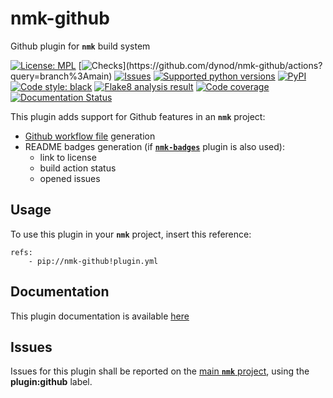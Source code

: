 # nmk-github
Github plugin for **`nmk`** build system

<!-- NMK-BADGES-BEGIN -->
[![License: MPL](https://img.shields.io/github/license/dynod/nmk-github?color=green)](https://github.com/dynod/nmk-github/blob/main/LICENSE)
[![Checks](https://img.shields.io/github/actions/workflow/status/dynod/nmk-github/build.yml?branch=main&label=build%20%26%20u.t.)](https://github.com/dynod/nmk-github/actions?query=branch%3Amain)
[![Issues](https://img.shields.io/github/issues-search/dynod/nmk?label=issues&query=is%3Aopen+is%3Aissue+label%3Aplugin%3Agithub)](https://github.com/dynod/nmk/issues?q=is%3Aopen+is%3Aissue+label%3Aplugin%3Agithub)
[![Supported python versions](https://img.shields.io/badge/python-3.8%20--%203.12-blue)](https://www.python.org/)
[![PyPI](https://img.shields.io/pypi/v/nmk-github)](https://pypi.org/project/nmk-github/)
[![Code style: black](https://img.shields.io/badge/code%20style-black-000000.svg)](https://github.com/psf/black)
[![Flake8 analysis result](https://img.shields.io/badge/flake8-0-green)](https://flake8.pycqa.org/)
[![Code coverage](https://img.shields.io/codecov/c/github/dynod/nmk-github)](https://app.codecov.io/gh/dynod/nmk-github)
[![Documentation Status](https://readthedocs.org/projects/nmk-github/badge/?version=stable)](https://nmk-github.readthedocs.io/)
<!-- NMK-BADGES-END -->

This plugin adds support for Github features in an **`nmk`** project:
* [Github workflow file](https://docs.github.com/en/actions/using-workflows/workflow-syntax-for-github-actions) generation
* README badges generation (if [**`nmk-badges`**](https://github.com/dynod/nmk-badges) plugin is also used):
  * link to license
  * build action status
  * opened issues

## Usage

To use this plugin in your **`nmk`** project, insert this reference:
```
refs:
    - pip://nmk-github!plugin.yml
```

## Documentation

This plugin documentation is available [here](https://nmk-github.readthedocs.io/)

## Issues

Issues for this plugin shall be reported on the [main  **`nmk`** project](https://github.com/dynod/nmk/issues), using the **plugin:github** label.
